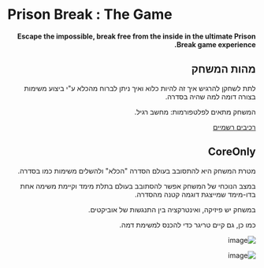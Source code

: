 # Prison Break : The Game
<div dir='rtl' lang='he'>

**Escape the impossible, break free from the inside in the ultimate Prison Break game experience.**

## מהות המשחק

לתת לשחקן להרגיש איך זה להיות כלוא ואיך ניתן לברוח מהכלא ע"י ביצוע משימות בצורה דומה למה שהיה בסדרה.

המשחק מתאים לפלטפורמות: מחשב רגיל.

[רכיבים רשמיים](formal-elements.md)

## CoreOnly

מטרת המשחק היא להתסובב בעולם הסדרה "הכלא" ולהשלים משימות כמו בסדרה.

במצב הנוכחי של המשחק אפשר להסתובב בעולם בתלת מימד וקיימת משימה אחת בדו-מימד שמייצגת דוגמה קטנה מהסדרה.

במשחק יש פיזיקה, ואינטרקציה בין התנגשות של אוביקטים.

כמו כן, גם קיים טריגר כדי להכנס למשימת דמה.

![image](https://user-images.githubusercontent.com/74298243/234281497-ebc1f6bb-cf7c-4349-af68-da45640f8cc2.png)

![image](https://user-images.githubusercontent.com/74298243/234281584-8d7d5358-d54b-4915-8390-2b6fbf7a4a97.png)

</div>
